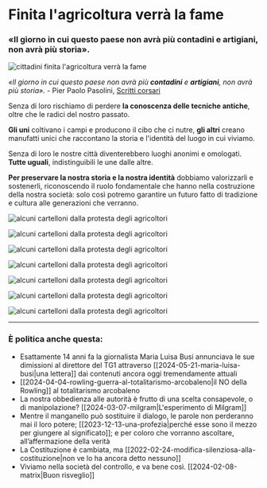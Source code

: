 # Finita l'agricoltura verrà la fame

### «Il giorno in cui questo paese non avrà più contadini e artigiani, non avrà più storia».

![cittadini finita l'agricoltura verrà la fame](protesta-agricoltori-1.jpeg)

*«Il giorno in cui questo paese non avrà più **contadini** e **artigiani**, non avrà più storia».* - Pier Paolo Pasolini, [Scritti corsari](https://amzn.to/49zvkgB)

Senza di loro rischiamo di perdere **la conoscenza delle tecniche antiche**, oltre che le radici del nostro passato.

**Gli uni** coltivano i campi e producono il cibo che ci nutre, **gli altri** creano manufatti unici che raccontano la storia e l'identità del luogo in cui viviamo.

Senza di loro le nostre città diventerebbero luoghi anonimi e omologati. **Tutte uguali**, indistinguibili le une dalle altre.

**Per preservare la nostra storia e la nostra identità** dobbiamo valorizzarli e sostenerli, riconoscendo il ruolo fondamentale che hanno nella costruzione della nostra società: solo così potremo garantire un futuro fatto di tradizione e cultura alle generazioni che verranno.

![alcuni cartelloni dalla protesta degli agricoltori](protesta-agricoltori-2.jpeg)

![alcuni cartelloni dalla protesta degli agricoltori](protesta-agricoltori-3.jpeg)

![alcuni cartelloni dalla protesta degli agricoltori](protesta-agricoltori-4.jpeg)

![alcuni cartelloni dalla protesta degli agricoltori](protesta-agricoltori-5.jpeg)

![alcuni cartelloni dalla protesta degli agricoltori](protesta-agricoltori-6.jpeg)

![alcuni cartelloni dalla protesta degli agricoltori](protesta-agricoltori-7.jpeg)

![alcuni cartelloni dalla protesta degli agricoltori](protesta-agricoltori-8.jpeg)

---

### È politica anche questa:
- Esattamente 14 anni fa la giornalista Maria Luisa Busi annunciava le sue dimissioni al direttore del TG1 attraverso [[2024-05-21-maria-luisa-busi|una lettera]] dai contenuti ancora oggi tremendamente attuali
- [[2024-04-04-rowling-guerra-al-totalitarismo-arcobaleno|il NO della Rowling]] al totalitarismo arcobaleno
- La nostra obbedienza alle autorità è frutto di una scelta consapevole, o di manipolazione? [[2024-03-07-milgram|L'esperimento di Milgram]]
- Mentre il manganello può sostituire il dialogo, le parole non perderanno mai il loro potere; [[2023-12-13-una-profezia|perché esse sono il mezzo per giungere al significato]]; e per coloro che vorranno ascoltare, all’affermazione della verità
- La Costituzione è cambiata, ma [[2022-02-24-modifica-silenziosa-alla-costituzione|non ve lo ha ancora detto nessuno]]
- Viviamo nella società del controllo, e va bene così. [[2024-02-08-matrix|Buon risveglio]]